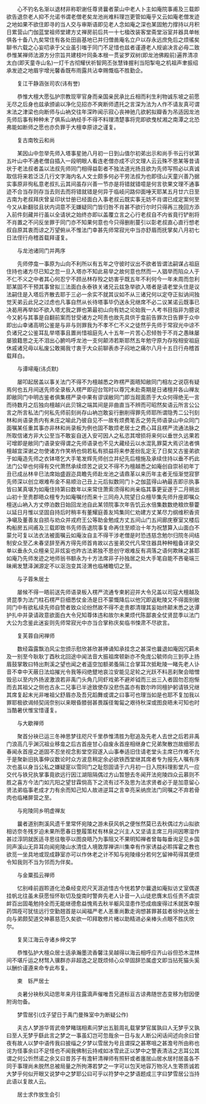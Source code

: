 <!-- { "loadSidebar": true } -->
　　心不钓名名渐以退材非称职谢任尊贤曩者蒙山中老人卜主如庵院事甫及三载即欲告退奈老人抑不允诺书谓老僧老矣龙池尚难料理岂更管如庵乎又云如庵老僧发迹之地如果不欲住即寻的当人交与审斯语即见老人念如庵之深也某固勉力撑持以月积日累营山门伽蓝堂祖师堂建方丈禅房前后共一十七楹改装客堂斋堂浴室并器具单帐俱各十备八九矣常住有各处田亩基地已并归僧啚庵名立户以存永远庶免后之烦徭矣聊书六载之心妄叨承于父业虽引嗤于同门不足惜也兹者谨遵老人规谕决言必毋二致恭惟某禅师法源方分宗旨共建枝叶同条本根一贯娑罗双树(即龙池佛殿前)遍界清凉太白(即天童寺山名)一灯千古彻耀伏祈智网丕张慧锋握利当阳掣电之机祖声聿振绍承发迹之地眉宇增光馨香既布雨露共沾幸赐慨临不胜勤企。

　　复江干静涵张司农(讳有誉)

　　恭惟大檀大愿弘护宗教现宰官身而亲国亲民承比丘相而利生利物诚东坡之前愿无尽之后身也兹承颁谕以净化见招亦不爽断师遗托之言深为法为人作不请友真可谓末法之津梁也向断师与山衲交往年深昨闻示寂心丧神驰几欲躬拟瓣香为吊适因龙池先师后事有种种未了俱系山衲经手不得不料理清楚事将完即欲曳杖湘之南潭之北恐弗能如断师之愿也亦负罪于大檀幸原谅之谨复。

　　复古南牧云和尚

　　某因山中忽举先师入塔事星驰八月初一日到山值尔初弟出示和尚手书云行状第五叶山中不通老僧自插入一段明眼人看连老僧亦成不识文理人云云殊不思某等昔请状于老法叔者盖以法叔先师同门相得益彰者不独法道光扬且欲为先师写照必以真诚取信将来若泛泛几行文字海内名人文士颇多何必干劳法叔为也即径山天童兴善乃据实事原非徇私意老叔扎云其间虽存兴善一节亦是将错就错噫是何言欤果文理不通事迹不合当存则存当去则去而将错就错是何异于临岐问路仰面唾天耶某五月廿六日至古南为老叔拜庆曾呈印状廿册已经面白入事老叔云既实事无妨不肖谓已成定案何至今又从新翻驳且状内词意不无嫌疑同门皆归咎不肖甚不欲行尔时只得再三挽回方添入前件刻藏并行虽以全请状之始终亦即以盖覆立言之心行老叔自不内省竟行铲削将不肖置之不问反坐罪于同门亦不知果何意也今只得删削蔓引以彰老叔直心直行想老叔自原其衷而谅之万望俯从不惟法门幸甚先师常寂光中当亦舒眉而抚掌矣八月初七日法侄行舟稽首载拜谨复。

　　与龙池诸同门并两序

　　先师停龛一事原为山向不利所以有五年之守彼时议出不欲者皆谓法嗣谋占祖庭住持也诸方尽已知之忽一旦入塔亦不知此易举之故何意也然而一人猖举而陷众人于不仁不义之中者其心何忍宁不顾丛林存殁之妨害乎既五年不利何今一年未周而忽利耶某固不干预其事曾拟三法面白永泰铁关诸兄云兹急举欲入塔者是请老堂头住是议法嗣住是入塔后齐散去耶于三必一余实不就其议如不从三诸兄何以定夺正拟讷间独觉天弟云此兄之过虑也凡事自然从长待塔事毕仍送永兄继席不必二议某诺云既事已决曷用再举如不欲入塔尤我之罪也第最初山向有妨之论始我一人考书目指非为臆说今又躬与其事是自翻前案而甘受诸方之呵责也故先具供于龛前告罪次日告罪于众中即出山幸诸高明公鉴是与非与则罪我为不孝不仁不义之徒然乎先师于常寂光中谅不负诸兄之公鉴耳乱举塔事且置尚惜祖庭先人十五年一片苦心忍倾咎于不肖之愚昧屡屡狼籍思之无不泪出心腑呜呼龙池一支何颠沛若斯耶然五年勉守原为存殁相安祖庭休戚诸兄毋以私废公敢揭我寸衷于大众前聊表赤子闷地之痛尔八月十五日行舟稽首载拜白。

　　与谭埽庵(讳贞默)

　　屡叩起居盖以事关法门不得不为檀越悉之昨楞严面晤知敝同门相左之说窃有疑焉何也五月间送先师全录板入楞严即迎台驾时以尊冗未赴斋期是日诸檀并各山禅友即敝同门中明古鉴者俱集楞严录中果有谬误敝同门即当觌面质于大众何得绝无一言而待数月之后独向檀越兴此贝锦之端其间是非曲直当不辨而可昭然矣语云所言公公言之所言私法门何私先师前刻尚存山衲岂敢妄行删削得罪先师耶所谓隐秀二公刊刻林和尚语录责内有未庄之喻此乃彼自见不一故有烦费笔舌之劳先师语录山中众同门面嘱某任重其事亦非林和尚录板为例也固不敢烦老居士之费心耳且楞严流通法脉之所取信诸方非大公至当不敢妄自送入安可因人之私恣其增损将来何以垂世久远果若可增即是敝同门语录安得谓之先师语录也不见大藏经云以水混乳罪莫大焉识法者惧檀越宜深谢之勿使诸方作笑柄也倘若私有损益将来参差纷乱定无了日矣又古鉴弟欲于如庵造先师之衣钵塔乞大手笔发辉先师创立并纪先后檀施及承续住持以垂不朽此法门公举也何得有交代萧然承续烦苦之说又不得不为檀越悉之如庵创自崇祯初年丁丑已成丛林辛巳法席始盛遐迩具瞻先师赴龙池之请鼎革以来历年主者无恒渐觉寂寥先师深以创立艰难布金不易顺治己丑上元后拟数同门卜之伽蓝得山衲最吉即示执事皆曰某真堪为如庵住持第曰数年以来常住萧索须得和尚亲临其事更妥遂于二月朔出山初十至贵郡晤众檀专为如庵嘱付而来十三同舟入院望日众檀毕集先师升座即嘱众檀送山衲入方丈停泊数日始回龙池自此某领院事次年告饥云水倍集数数绝粮炊藜藿以延日月惟以坚固自持后时稍丰有董耀庭善友鸠集同仁劝建方丈某尽力纲维积香资净嚫及董善友自损与劝众并戎府王公等助金勉成方丈五间山门五间廊庑寮室又楼后构船房五间甫及三载即致书先师告退院事复命再住至顺治十年为祝慧算入山面白不蒙允可复以法衣法被面嘱云如庵汝自主不得干涉老僧是时恐违慈念勉尔归院冬间结制安众至乙未春坚辞至再方得先师首肯故以古鉴弟交代凡常住器具种种粗备详录交单以垂永久众檀亲见非炫妄也昨古法弟独不思创守艰难反有凋落之语何欺昧之甚耶如庵乃先师发迹之地师翁书额永为十方法席非子孙独居之处大手笔自能不吝毫端三昧阐发慧泽渊源定不以沤泡变其泾渭也临楮瞻切之至。

　　与子蓉朱居士

　　屡候不得一晤前送先师语录板入楞严流通专柬躬迎并大令兄盖以司寇大檀越及贤昆季为法门柱石楞严巨细悉仗金汤是日不蒙慨降后以他冗即返毗陵又不得面别敝同门中有欲私续先师自赞者致众论纷然故不得不走贵郡清理其妄始终颠末悉之达谭护扎中并录请政意欲面白大令兄知尊体违和故尔未果烦代陈鄙衷全仗贤昆季以法门大公为念鉴此迷妄则先师常寂光中亦当合掌称庆矣临书悚肃不尽欲言。

　　复芙蓉自闲禅师

　　数经霜露飘泊风尘忽颁示慰欣甚欣甚捧诵知承挂念之甚深也曩退如庵因冗羁未及一别至今耿耿丁酉秋北回途中闻法音大振祖席顿新亦不免庞公毓师向三到亭上扬眉鼓掌敢曰特出荆溪之望也闻之者遥空加额弟蚤隔江合掌耳次抵毗陵一睹先老人讣音不幸中天蔽日法焰摧光令我等闷绝躄地哀泣安能见足轮之光跃不料恶刹聚会暗憎毁忌以至内外扬波激浪若非禹门头角几同虾戏弟不避斧钺而三出三入者固勿忍抱惭而去其祖父之侧也古永二兄事已半途致使存没悲伤盖亦有数尔昨同檀护躬请铁兄继其席复起末光非唯祖父舒眉亦及吾兄蹈舞或谓之曰事可也理当如是也耶不复加我以罪耶极欲谒倾契阔奈别以来眼昏膝弱甚畏蹊径匍匐之艰待秋深或图良晤未可知也时当酷暑伏惟宝惜谨复。

　　与大歇禅师

　　聚首分袂已运三冬神思梦往咫尺千里恭惟清胜为慰追及先老人去世之后若非禹门浪高几乎渊沉祖业移龛之后古首座甘心自废永首座相继身亡兄弟聚散岂故细邪去春闻永首座之逝固不忍坐视念影堂空寂遂入山事奉适旧住请老堂头主席已作难不允于是聚新旧执事伸议数论时众方波息稍定余必欲铁西堂继其席者专为报先人嘱有序次也虽以身当公私之嫌疑寔以雪同门之耻怨固请于六月初一日入院料理影堂凡一应交代与铁兄执掌事竟欲远行因江湖阻隔偶过方山暂憩去冬闻开法宛陵四众云慕则不胜之喜方今法门如亢阳之望甘霖倘高下之流有过不及思为法求贤者必于是加意留心贤法弟临事老成才力有余而知己知人故进逆耳之言幸亮采纳庶法门同嘱之不弃若骨肉也临楮屏营之至。

　　与宛陵同乡明虚禅友

　　曩者道别荆溪风遗千里常怀宛陵之游未获风帆之便怅然莫已去秋偶过方山拟欲相访奈冬残岁迫未果所愿春日整履策杖有林泉之兴主人又坚请主席三月间因寒湿作甚过淳阴就医适寻思往敬亭以图良晤乃为事阻又不果明知禅者曾每每垂询足见乡国同声溪山无异耳向闻宛陵山水清佳人境敦厚禅讲川集幸有作家诱益必聆挥霍之教也欲觅一坐具地或现成静室亦可以作休老之计不知与宛陵缘分若何乞留神苟得其便烦令知我则不当为邻而为伴矣。

　　与金粟孤云禅师

　　忆别峰前遐聆道化沧桑经变咫尺天涯追惜古今恍若梦尔曩退如庵拟访丈室偶遂挂帆北往虽未获愿恒怀耿切及旋南时警奔先老人讣音一入山徒悲膺末后任责不虞崇衅百出固黾勉持全而无能继德愈益愧焉去秋半躯风湿患作恐成痼废得过禾就医幸服药饵痊可犹怯远行空勤翘首是以闻福严老人恙重尚歉走询想甚罪甚兹者徐仲达居士向与弟颇契道交神慕慈范久矣欲一叩拜敢修片楮以助精进必亲棒头点眼不胜庆欣尔。

　　复吴江海云寺诸乡绅文学

　　恭惟弘护大檀众居士适承瀚墨流香馨注吴越得以海云相呼应齐山谷但恐木混林间不堪斤运之材驽入骥群亦非超逸之足既烦倾心众举固辞恐属虚文即当拈死猫头奚以酬价谨遵来命专此布复。

　　柬　轹严居士

　　炎暑分袂秋风动思年来月往露滴声催唯吾兄道标亘古谅弗随世态变移为慰因便附询勿备。

　　梦雪居引(戊子望日于禹门曼殊室中为断疑公作)

　　夫古人梦游华胥武帝梦睹瑞相素问梦出五脏周礼载掌梦官属孰曰人无梦乎又孰曰至人无梦乎繇此言之梦之一事虽幻岂可忽哉余一日与友人断公闲话间述向余曰曾夜有故人以梦中语传我曰披缁之夕梦以雪居为号且谓探之甚寒咀之甚澹号所由称也诧为怪事余曰不足怪也不闻我佛制云持戒如冰雪此正以梦中之警表清洁之志耳公其谓之何公忻然诺之余又曰昔苏子有澹轩清禅师有照轩或者廛居山居水居村居虽各不同于事理尚未脱然总被局量之所拘滞若梦之一字可以包天地容万物况人生寄质诚若大梦乎何似开眼又说梦中之梦耶公曰可乎以符梦中之梦语题成三字曰梦雪居公当持此语以复故人云。

　　居士求作放生会引

